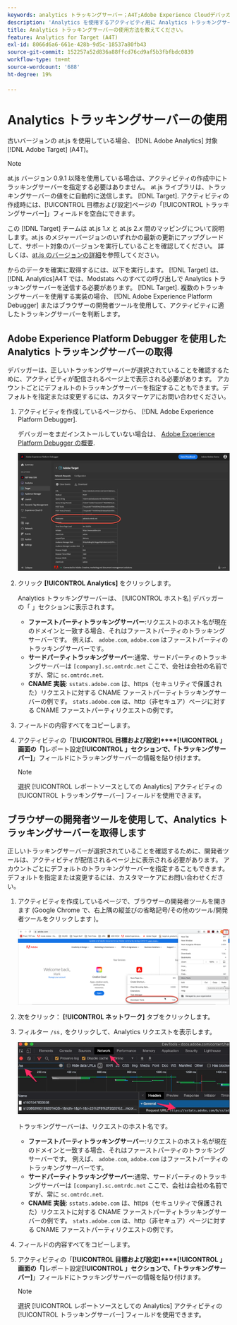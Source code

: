 ```yaml
---
keywords: analytics トラッキングサーバー；A4T;Adobe Experience Cloudデバッガー；Adobe Experience Platformデバッガー；レポートソース；開発者ツール
description: 'Analytics を使用するアクティビティ用に Analytics トラッキングサーバーを指定する方法を説明します。 [!DNL Target] (A4T) を使用します。 '
title: Analytics トラッキングサーバーの使用方法を教えてください。
feature: Analytics for Target (A4T)
exl-id: 8066d6a6-661e-428b-9d5c-18537a80fb43
source-git-commit: 152257a52d836a88ffcd76cd9af5b3fbfbdc0839
workflow-type: tm+mt
source-wordcount: '688'
ht-degree: 19%

---
```


# Analytics トラッキングサーバーの使用

古いバージョンの at.js を使用している場合、 [!DNL Adobe Analytics] 対象 [!DNL Adobe Target] (A4T)。

>[!NOTE]
>
>at.js バージョン 0.9.1 以降を使用している場合は、アクティビティの作成中にトラッキングサーバーを指定する必要はありません。 at.js ライブラリは、トラッキングサーバーの値をに自動的に送信します。 [!DNL Target]. アクティビティの作成時には、[!UICONTROL 目標および設定]ページの「[!UICONTROL トラッキングサーバー]」フィールドを空白にできます。
>
>この [!DNL Target] チームは at.js 1.*x* と at.js 2.*x* 間のマッピングについて説明します。at.js のメジャーバージョンのいずれかの最新の更新にアップグレードして、サポート対象のバージョンを実行していることを確認してください。 詳しくは、[at.js のバージョンの詳細](/help/main/c-implementing-target/c-implementing-target-for-client-side-web/target-atjs-versions.md)を参照してください。

からのデータを確実に取得するには、以下を実行します。 [!DNL Target] は、 [!DNL Analytics]A4T では、Modstats へのすべての呼び出しで Analytics トラッキングサーバーを送信する必要があります。 [!DNL Target]. 複数のトラッキングサーバーを使用する実装の場合、 [!DNL Adobe Experience Platform Debugger] またはブラウザーの開発者ツールを使用して、アクティビティに適したトラッキングサーバーを判断します。

## Adobe Experience Platform Debugger を使用した Analytics トラッキングサーバーの取得

デバッガーは、正しいトラッキングサーバーが選択されていることを確認するために、アクティビティが配信されるページ上で表示される必要があります。 アカウントごとにデフォルトのトラッキングサーバーを指定することもできます。デフォルトを指定または変更するには、カスタマーケアにお問い合わせください。

1. アクティビティを作成しているページから、 [!DNL Adobe Experience Platform Debugger].

   デバッガーをまだインストールしていない場合は、 [Adobe Experience Platform Debugger の概要](https://experienceleague.adobe.com/docs/platform-learn/tutorials/data-ingestion/web-sdk/introduction-to-the-experience-platform-debugger.html).

   ![](assets/Screen_DebuggerTrackServ.png)

1. クリック **[!UICONTROL Analytics]** をクリックします。

   Analytics トラッキングサーバーは、 [!UICONTROL ホスト名] デバッガーの「 」セクションに表示されます。

   * **ファーストパーティトラッキングサーバー**:リクエストのホスト名が現在のドメインと一致する場合、それはファーストパーティのトラッキングサーバーです。 例えば、 `adobe.com`, `adobe.com` はファーストパーティのトラッキングサーバーです。
   * **サードパーティトラッキングサーバー**:通常、サードパーティのトラッキングサーバーは `[company].sc.omtrdc.net` ここで、会社は会社の名前ですが、常に `sc.omtrdc.net`.
   * **CNAME 実装**: `sstats.adobe.com` は、https（セキュリティで保護された）リクエストに対する CNAME ファーストパーティトラッキングサーバーの例です。 `stats.adobe.com` は、http（非セキュア）ページに対する CNAME ファーストパーティリクエストの例です。

1. フィールドの内容すべてをコピーします。

1. アクティビティの「**[!UICONTROL 目標および設定]****[!UICONTROL 」画面の「]**&#x200B;レポート設定&#x200B;**[!UICONTROL 」セクションで、「トラッキングサーバー]**」フィールドにトラッキングサーバーの情報を貼り付けます。

   >[!NOTE]
   >
   >選択 [!UICONTROL レポートソースとしての Analytics] アクティビティの [!UICONTROL トラッキングサーバー] フィールドを使用できます。

## ブラウザーの開発者ツールを使用して、Analytics トラッキングサーバーを取得します

正しいトラッキングサーバーが選択されていることを確認するために、開発者ツールは、アクティビティが配信されるページ上に表示される必要があります。 アカウントごとにデフォルトのトラッキングサーバーを指定することもできます。デフォルトを指定または変更するには、カスタマーケアにお問い合わせください。

1. アクティビティを作成しているページで、ブラウザーの開発者ツールを開きます (Google Chrome で、右上隅の縦並びの省略記号/その他のツール/開発者ツールをクリックします )。

   ![Chrome 開発者ツール](/help/main/c-integrating-target-with-mac/a4t/assets/chrome-dev-tools.png)

1. 次をクリック： **[!UICONTROL ネットワーク]** タブをクリックします。

1. フィルター `/ss,` をクリックして、Analytics リクエストを表示します。

   ![/ss 検索を使用する Chrome 開発者ツール](/help/main/c-integrating-target-with-mac/a4t/assets/chrome-search.png)

   トラッキングサーバーは、リクエストのホスト名です。

   * **ファーストパーティトラッキングサーバー**:リクエストのホスト名が現在のドメインと一致する場合、それはファーストパーティのトラッキングサーバーです。 例えば、 `adobe.com`, `adobe.com` はファーストパーティのトラッキングサーバーです。
   * **サードパーティトラッキングサーバー**:通常、サードパーティのトラッキングサーバーは `[company].sc.omtrdc.net` ここで、会社は会社の名前ですが、常に `sc.omtrdc.net`.
   * **CNAME 実装**: `sstats.adobe.com` は、https（セキュリティで保護された）リクエストに対する CNAME ファーストパーティトラッキングサーバーの例です。 `stats.adobe.com` は、http（非セキュア）ページに対する CNAME ファーストパーティリクエストの例です。

1. フィールドの内容すべてをコピーします。

1. アクティビティの「**[!UICONTROL 目標および設定]****[!UICONTROL 」画面の「]**&#x200B;レポート設定&#x200B;**[!UICONTROL 」セクションで、「トラッキングサーバー]**」フィールドにトラッキングサーバーの情報を貼り付けます。

   >[!NOTE]
   >
   >選択 [!UICONTROL レポートソースとしての Analytics] アクティビティの [!UICONTROL トラッキングサーバー] フィールドを使用できます。
